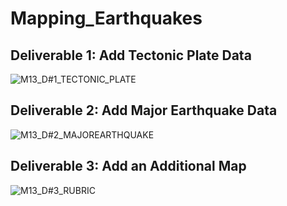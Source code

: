 # Mapping_Earthquakes

## Deliverable 1: Add Tectonic Plate Data

![M13_D#1_TECTONIC_PLATE](https://user-images.githubusercontent.com/87447639/140649023-42262331-6c8e-4915-a385-6b9dd9b03ff8.PNG)

## Deliverable 2: Add Major Earthquake Data 

![M13_D#2_MAJOREARTHQUAKE](https://user-images.githubusercontent.com/87447639/140649026-a1be4155-536f-413d-bb9b-2e25e715f11c.PNG)

## Deliverable 3: Add an Additional Map

![M13_D#3_RUBRIC](https://user-images.githubusercontent.com/87447639/140649915-54d256a2-9902-40fc-9dc5-a674f09b9a1b.PNG)


